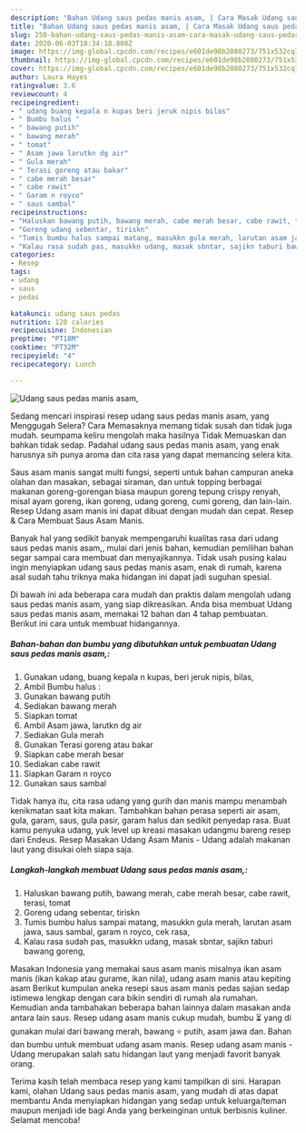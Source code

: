 ```yaml
---
description: "Bahan Udang saus pedas manis asam, | Cara Masak Udang saus pedas manis asam, Yang Menggugah Selera"
title: "Bahan Udang saus pedas manis asam, | Cara Masak Udang saus pedas manis asam, Yang Menggugah Selera"
slug: 250-bahan-udang-saus-pedas-manis-asam-cara-masak-udang-saus-pedas-manis-asam-yang-menggugah-selera
date: 2020-06-03T18:34:18.808Z
image: https://img-global.cpcdn.com/recipes/e601de98b2080273/751x532cq70/udang-saus-pedas-manis-asam-foto-resep-utama.jpg
thumbnail: https://img-global.cpcdn.com/recipes/e601de98b2080273/751x532cq70/udang-saus-pedas-manis-asam-foto-resep-utama.jpg
cover: https://img-global.cpcdn.com/recipes/e601de98b2080273/751x532cq70/udang-saus-pedas-manis-asam-foto-resep-utama.jpg
author: Laura Hayes
ratingvalue: 3.6
reviewcount: 4
recipeingredient:
- " udang buang kepala n kupas beri jeruk nipis bilas"
- " Bumbu halus "
- " bawang putih"
- " bawang merah"
- " tomat"
- " Asam jawa larutkn dg air"
- " Gula merah"
- " Terasi goreng atau bakar"
- " cabe merah besar"
- " cabe rawit"
- " Garam n royco"
- " saus sambal"
recipeinstructions:
- "Haluskan bawang putih, bawang merah, cabe merah besar, cabe rawit, terasi, tomat"
- "Goreng udang sebentar, tiriskn"
- "Tumis bumbu halus sampai matang, masukkn gula merah, larutan asam jawa, saus sambal, garam n royco, cek rasa,"
- "Kalau rasa sudah pas, masukkn udang, masak sbntar, sajikn taburi bawang goreng,"
categories:
- Resep
tags:
- udang
- saus
- pedas

katakunci: udang saus pedas 
nutrition: 120 calories
recipecuisine: Indonesian
preptime: "PT18M"
cooktime: "PT32M"
recipeyield: "4"
recipecategory: Lunch

---
```



![Udang saus pedas manis asam,](https://img-global.cpcdn.com/recipes/e601de98b2080273/751x532cq70/udang-saus-pedas-manis-asam-foto-resep-utama.jpg)

Sedang mencari inspirasi resep udang saus pedas manis asam, yang Menggugah Selera? Cara Memasaknya memang tidak susah dan tidak juga mudah. seumpama keliru mengolah maka hasilnya Tidak Memuaskan dan bahkan tidak sedap. Padahal udang saus pedas manis asam, yang enak harusnya sih punya aroma dan cita rasa yang dapat memancing selera kita.

Saus asam manis sangat multi fungsi, seperti untuk bahan campuran aneka olahan dan masakan, sebagai siraman, dan untuk topping berbagai makanan goreng-gorengan biasa maupun goreng tepung crispy renyah, misal ayam goreng, ikan goreng, udang goreng, cumi goreng, dan lain-lain. Resep Udang asam manis ini dapat dibuat dengan mudah dan cepat. Resep &amp; Cara Membuat Saus Asam Manis.

Banyak hal yang sedikit banyak mempengaruhi kualitas rasa dari udang saus pedas manis asam,, mulai dari jenis bahan, kemudian pemilihan bahan segar sampai cara membuat dan menyajikannya. Tidak usah pusing kalau ingin menyiapkan udang saus pedas manis asam, enak di rumah, karena asal sudah tahu triknya maka hidangan ini dapat jadi suguhan spesial.


Di bawah ini ada beberapa cara mudah dan praktis dalam mengolah udang saus pedas manis asam, yang siap dikreasikan. Anda bisa membuat Udang saus pedas manis asam, memakai 12 bahan dan 4 tahap pembuatan. Berikut ini cara untuk membuat hidangannya.

<!--inarticleads1-->

##### Bahan-bahan dan bumbu yang dibutuhkan untuk pembuatan Udang saus pedas manis asam,:

1. Gunakan  udang, buang kepala n kupas, beri jeruk nipis, bilas,
1. Ambil  Bumbu halus :
1. Gunakan  bawang putih
1. Sediakan  bawang merah
1. Siapkan  tomat
1. Ambil  Asam jawa, larutkn dg air
1. Sediakan  Gula merah
1. Gunakan  Terasi goreng atau bakar
1. Siapkan  cabe merah besar
1. Sediakan  cabe rawit
1. Siapkan  Garam n royco
1. Gunakan  saus sambal


Tidak hanya itu, cita rasa udang yang gurih dan manis mampu menambah kenikmatan saat kita makan. Tambahkan bahan perasa seperti air asam, gula, garam, saus, gula pasir, garam halus dan sedikit penyedap rasa. Buat kamu penyuka udang, yuk level up kreasi masakan udangmu bareng resep dari Endeus. Resep Masakan Udang Asam Manis - Udang adalah makanan laut yang disukai oleh siapa saja. 

<!--inarticleads2-->

##### Langkah-langkah membuat Udang saus pedas manis asam,:

1. Haluskan bawang putih, bawang merah, cabe merah besar, cabe rawit, terasi, tomat
1. Goreng udang sebentar, tiriskn
1. Tumis bumbu halus sampai matang, masukkn gula merah, larutan asam jawa, saus sambal, garam n royco, cek rasa,
1. Kalau rasa sudah pas, masukkn udang, masak sbntar, sajikn taburi bawang goreng,


Masakan Indonesia yang memakai saus asam manis misalnya ikan asam manis (ikan kakap atau gurame, ikan nila), udang asam manis atau kepiting asam Berikut kumpulan aneka resepi saus asam manis pedas sajian sedap istimewa lengkap dengan cara bikin sendiri di rumah ala rumahan. Kemudian anda tambahakan beberapa bahan lainnya dalam masakan anda antara lain saus. Resep udang asam manis cukup mudah, bumbu ⏳ yang di gunakan mulai dari bawang merah, bawang ⭐ putih, asam jawa dan. Bahan dan bumbu untuk membuat udang asam manis. Resep udang asam manis - Udang merupakan salah satu hidangan laut yang menjadi favorit banyak orang. 

Terima kasih telah membaca resep yang kami tampilkan di sini. Harapan kami, olahan Udang saus pedas manis asam, yang mudah di atas dapat membantu Anda menyiapkan hidangan yang sedap untuk keluarga/teman maupun menjadi ide bagi Anda yang berkeinginan untuk berbisnis kuliner. Selamat mencoba!
